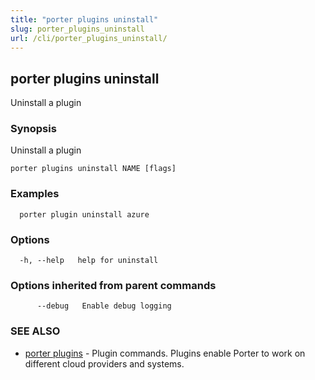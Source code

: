 ```yaml
---
title: "porter plugins uninstall"
slug: porter_plugins_uninstall
url: /cli/porter_plugins_uninstall/
---
```

## porter plugins uninstall

Uninstall a plugin

### Synopsis

Uninstall a plugin

```
porter plugins uninstall NAME [flags]
```

### Examples

```
  porter plugin uninstall azure
```

### Options

```
  -h, --help   help for uninstall
```

### Options inherited from parent commands

```
      --debug   Enable debug logging
```

### SEE ALSO

* [porter plugins](/cli/porter_plugins/)	 - Plugin commands. Plugins enable Porter to work on different cloud providers and systems.

